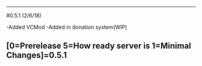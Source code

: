 
-----------------------------------
#0.5.1 (2/6/18)  

-Added VCMod
-Added in donation system(WIP)

[0=Prerelease 5=How ready server is 1=Minimal Changes]=0.5.1
-----------------------------------
  
